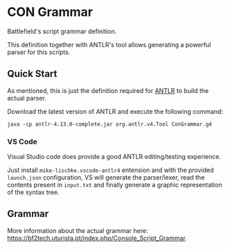 # CON Grammar

Battlefield's script grammar definition.

This definition together with ANTLR's tool allows generating a powerful parser for this scripts.

## Quick Start
As mentioned, this is just the definition required for [ANTLR](https://www.antlr.org/) to build the actual parser.

Download the latest version of ANTLR and execute the following command:

```
java -cp antlr-4.13.0-complete.jar org.antlr.v4.Tool ConGrammar.g4
```

### VS Code
Visual Studio code does provide a good ANTLR editing/testing experience. 

Just install `mike-lischke.vscode-antlr4` entension and with the provided `launch.json` configuration, VS will generate the parser/lexer, read the contents present in  `input.txt` and finally generate a graphic representation of the syntax tree.

## Grammar

More information about the actual grammar here: https://bf2tech.uturista.pt/index.php/Console_Script_Grammar.